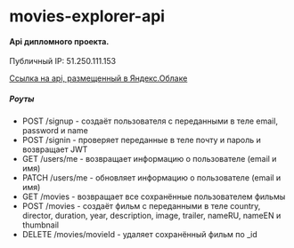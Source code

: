 # movies-explorer-api

#### Api дипломного проекта.

Публичный IP: 51.250.111.153

[Ссылка на api, размещенный в Яндекс.Облаке](https://api.kino.nomoredomainsrocks.ru/users)

##### Роуты
- POST /signup - создаёт пользователя с переданными в теле email, password и name
- POST /signin - проверяет переданные в теле почту и пароль и возвращает JWT
- GET /users/me - возвращает информацию о пользователе (email и имя)
- PATCH /users/me - обновляет информацию о пользователе (email и имя)
- GET /movies - возвращает все сохранённые пользователем фильмы
- POST /movies - создаёт фильм с переданными в теле country, director, duration, year, description, image, trailer, nameRU, nameEN и thumbnail 
- DELETE /movies/movieId - удаляет сохранённый фильм по _id

